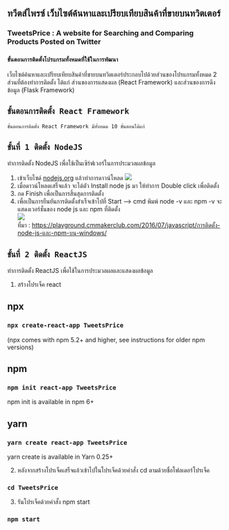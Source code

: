 ## ทวีตส์ไพรซ์ เว็บไซต์ค้นหาและเปรียบเทียบสินค้าที่ขายบนทวิตเตอร์
### TweetsPrice : A website for Searching and Comparing Products Posted on Twitter
### `ขั้นตอนการติดตั้งโปรแกรมทั้งหมดที่ใช้ในการพัฒนา`

เว็บไซต์ค้นหาและเปรียบเทียบสินค้าที่ขายบนทวิตเตอร์ประกอบไปด้วยส่วนของโปรแกรมทั้งหมด 2 ส่วนที่ต้องทำการติดตั้ง ได้แก่ ส่วนของการแสดงผล (React Framework) และส่วนของการดึงข้อมูล (Flask Framework)

## `ขั้นตอนการติดตั้ง React Framework`

    ขั้นตอนการติดตั้ง React Framework มีทั้งหมด 10 ขั้นตอนได้แก่
## `ขั้นที่ 1 ติดตั้ง NodeJS`

ทำการติดตั้ง NodeJS เพื่อใช้เป็นเซิร์ฟเวอร์ในการประมวลผลข้อมูล
1) เข้าเว็บไซด์ [nodejs.org](https://nodejs.org/en/) แล้วทำการดาวน์โหลด
![](https://i2.wp.com/farm8.staticflickr.com/7375/27917766142_0f7f6a5b02_z.jpg?resize=640%2C346&ssl=1)<br>
2) เมื่อดาวน์โหลดเสร็จแล้ว จะได้ตัว Install node js มา ให้ทำการ Double click เพื่อติดตั้ง<br>
3) กด Finish เพื่อเป็นการสิ้นสุดการติดตั้ง<br>
4) เพื่อเป็นการยืนยันการติดตั้งสำเร็จเข้าไปที่ Start –> cmd พิมพ์ node -v และ npm -v จะแสดงเวอร์ชั่นของ node js และ npm ที่ติดตั้ง<br>
![](https://i0.wp.com/farm8.staticflickr.com/7377/27406167804_91c8ab07c6_z.jpg?resize=640%2C339&ssl=1)<br>
ที่มา : https://playground.cmmakerclub.com/2016/07/javascript/การติดตั้ง-node-js-และ-npm-บน-windows/<br>

## `ขั้นที่ 2 ติดตั้ง ReactJS`
ทำการติดตั้ง ReactJS เพื่อใช้ในการประมวลผลและแสดงผลข้อมูล
1) สร้างโปรเจ็ค react 
## npx
### `npx create-react-app TweetsPrice`
(npx comes with npm 5.2+ and higher, see instructions for older npm versions)

## npm
### `npm init react-app TweetsPrice`
npm init <initializer> is available in npm 6+

## yarn
### `yarn create react-app TweetsPrice`
yarn create is available in Yarn 0.25+

2) หลังจากสร้างโปรเจ็คเสร็จแล้วเข้าไปในโปรเจ็คด้วยคำสั่ง cd ตามด้วยชื่อโฟลเดอร์โปรเจ็ค
### `cd TweetsPrice`

3) รันโปรเจ็คด้วยคำสั้ง npm start
### `npm start`